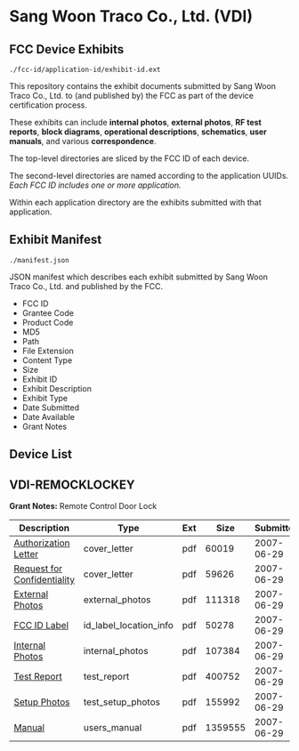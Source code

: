 # Sang Woon Traco Co., Ltd. (VDI)
## FCC Device Exhibits

```
./fcc-id/application-id/exhibit-id.ext
```

This repository contains the exhibit documents submitted by Sang Woon Traco Co., Ltd. to (and published by) the FCC as part of the device certification process.

These exhibits can include **internal photos**, **external photos**, **RF test reports**, **block diagrams**, **operational descriptions**, **schematics**, **user manuals**, and various **correspondence**.

The top-level directories are sliced by the FCC ID of each device.

The second-level directories are named according to the application UUIDs. *Each FCC ID includes one or more application.*

Within each application directory are the exhibits submitted with that application. 

## Exhibit Manifest

```
./manifest.json
```

JSON manifest which describes each exhibit submitted by Sang Woon Traco Co., Ltd. and published by the FCC.

- FCC ID
- Grantee Code
- Product Code
- MD5
- Path
- File Extension
- Content Type
- Size
- Exhibit ID
- Exhibit Description
- Exhibit Type
- Date Submitted
- Date Available
- Grant Notes

## Device List
## VDI-REMOCKLOCKEY
**Grant Notes:** Remote Control Door Lock

| Description | Type | Ext | Size | Submitted | Available |
| ----------- | ---- | --- | ---- | --------- | --------- |
| [Authorization Letter](VDI-REMOCKLOCKEY/2bdf2df53b08a38057cbb99dbf4f8dc9/810215.pdf) | cover_letter | pdf | 60019 | 2007-06-29 | 2007-06-29 |
| [Request for Confidentiality](VDI-REMOCKLOCKEY/2bdf2df53b08a38057cbb99dbf4f8dc9/810216.pdf) | cover_letter | pdf | 59626 | 2007-06-29 | 2007-06-29 |
| [External Photos](VDI-REMOCKLOCKEY/2bdf2df53b08a38057cbb99dbf4f8dc9/810221.pdf) | external_photos | pdf | 111318 | 2007-06-29 | 2007-06-29 |
| [FCC ID Label](VDI-REMOCKLOCKEY/2bdf2df53b08a38057cbb99dbf4f8dc9/810222.pdf) | id_label_location_info | pdf | 50278 | 2007-06-29 | 2007-06-29 |
| [Internal Photos](VDI-REMOCKLOCKEY/2bdf2df53b08a38057cbb99dbf4f8dc9/810223.pdf) | internal_photos | pdf | 107384 | 2007-06-29 | 2007-06-29 |
| [Test Report](VDI-REMOCKLOCKEY/2bdf2df53b08a38057cbb99dbf4f8dc9/810224.pdf) | test_report | pdf | 400752 | 2007-06-29 | 2007-06-29 |
| [Setup Photos](VDI-REMOCKLOCKEY/2bdf2df53b08a38057cbb99dbf4f8dc9/810225.pdf) | test_setup_photos | pdf | 155992 | 2007-06-29 | 2007-06-29 |
| [Manual](VDI-REMOCKLOCKEY/2bdf2df53b08a38057cbb99dbf4f8dc9/810226.pdf) | users_manual | pdf | 1359555 | 2007-06-29 | 2007-06-29 |
